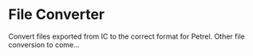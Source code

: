 # File Converter


Convert files exported from IC to the correct format for Petrel. Other file conversion to come...
